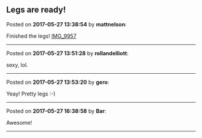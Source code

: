 ## Legs are ready!
Posted on **2017-05-27 13:38:54** by **mattnelson**:

Finished the legs! [IMG_9957](//muut.com/u/maslowcnc/s3/:maslowcnc:iTln:img_9957.jpg.jpg)

---

Posted on **2017-05-27 13:51:28** by **rollandelliott**:

sexy, lol.

---

Posted on **2017-05-27 13:53:20** by **gero**:

Yeay! Pretty legs :-)

---

Posted on **2017-05-27 16:38:58** by **Bar**:

Awesome!

---

